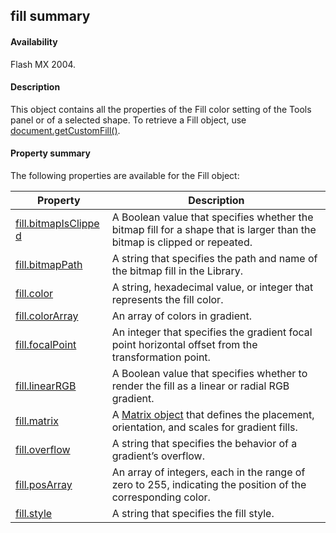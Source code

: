 ## fill summary

#### Availability

Flash MX 2004.

#### Description

This object contains all the properties of the Fill color setting of the Tools panel or of a selected shape. To retrieve a Fill object, use [document.getCustomFill()](#!wielmic/developers-animatesdk-docs/test/Document_object/docume74.md).

#### Property summary

The following properties are available for the Fill object:

| **Property**                                                            | **Description**                                                                                                           |
|-------------------------------------------------------------------------|---------------------------------------------------------------------------------------------------------------------------|
| [fill.bitmapIsClippe](#fill.bitmapIsClipped) [d](#fill.bitmapIsClipped) | A Boolean value that specifies whether the bitmap fill for a shape that is larger than the bitmap is clipped or repeated. |
| [fill.bitmapPath](#!wielmic/developers-animatesdk-docs/test/Fill_object/fill1.md)                                        | A string that specifies the path and name of the bitmap fill in the Library.                                              |
| [fill.color](#!wielmic/developers-animatesdk-docs/test/Fill_object/fill2.md)                                             | A string, hexadecimal value, or integer that represents the fill color.                                                   |
| [fill.colorArray](#!wielmic/developers-animatesdk-docs/test/Fill_object/fill3.md)                                        | An array of colors in gradient.                                                                                           |
| [fill.focalPoint](#!wielmic/developers-animatesdk-docs/test/Fill_object/fill4.md)                                        | An integer that specifies the gradient focal point horizontal offset from the transformation point.                       |
| [fill.linearRGB](#!wielmic/developers-animatesdk-docs/test/Fill_object/fill5.md)                                         | A Boolean value that specifies whether to render the fill as a linear or radial RGB gradient.                             |
| [fill.matrix](#!wielmic/developers-animatesdk-docs/test/Fill_object/fill6.md)                                            | A [Matrix object](#!wielmic/developers-animatesdk-docs/test/Matrix_object/matrix_summary.md) that defines the placement, orientation, and scales for gradient fills.                  |
| [fill.overflow](#!wielmic/developers-animatesdk-docs/test/Fill_object/fill7.md)                                          | A string that specifies the behavior of a gradient’s overflow.                                                            |
| [fill.posArray](#!wielmic/developers-animatesdk-docs/test/Fill_object/fill8.md)                                          | An array of integers, each in the range of zero to 255, indicating the position of the corresponding color.               |
| [fill.style](#!wielmic/developers-animatesdk-docs/test/Fill_object/fill9.md)                                             | A string that specifies the fill style.                                                                                   |

<span id="fill.bitmapIsClipped" class="anchor"></span>

